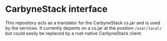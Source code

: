 # CarbyneStack interface

This repository acts as a translator for the CarbyneStack cs.jar and is used by the services. It currently depents on a cs.jar at the position `/user/local/` but could easily be replaced by a rust-native CarbyneStack client.